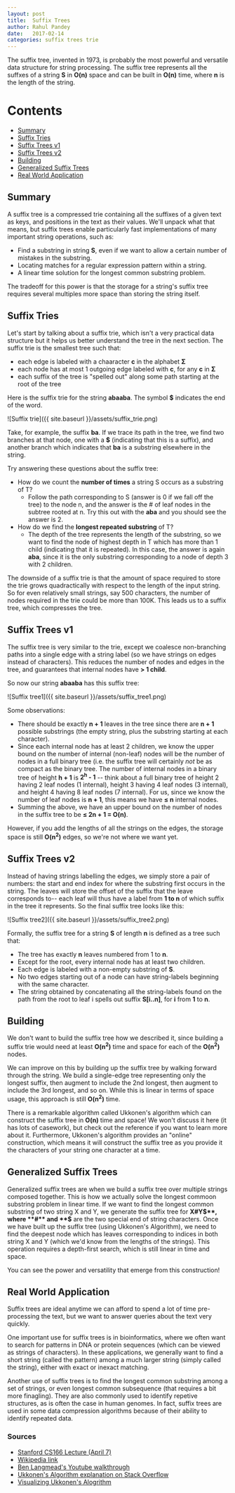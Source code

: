```yaml
---
layout: post
title:  Suffix Trees
author: Rahul Pandey
date:   2017-02-14
categories: suffix trees trie
---
```


The suffix tree, invented in 1973, is probably the most powerful and versatile data structure for string processing. The suffix tree represents all the suffxes of a string **S** in **O(n)** space and can be built in **O(n)** time, where **n** is the length of the string. 

Contents
===========
- [Summary](#summary)
- [Suffix Tries](#suffix-tries)
- [Suffix Trees v1](#suffix-trees-v1)
- [Suffix Trees v2](#suffix-trees-v2)
- [Building](#building)
- [Generalized Suffix Trees](#generalized-suffix-trees)
- [Real World Application](#real-world-application)

## Summary
A suffix tree is a compressed trie containing all the suffixes of a given text as keys, and positions in the text as their values. We'll unpack what that means, but suffix trees enable particularly fast implementations of many important string operations, such as: 

- Find a substring in string **S**, even if we want to allow a certain number of mistakes in the substring. 
- Locating matches for a regular expression pattern within a string. 
- A linear time solution for the longest common substring problem. 

The tradeoff for this power is that the storage for a string's suffix tree requires several multiples more space than storing the string itself. 

## Suffix Tries

Let's start by talking about a suffix trie, which isn't a very practical data structure but it helps us better understand the tree in the next section. The suffix trie is the smallest tree such that: 

- each edge is labeled with a chaaracter **c** in the alphabet **Σ**
- each node has at most 1 outgoing edge labeled with **c**, for any **c** in **Σ**
- each suffix of the tree is "spelled out" along some path starting at the root of the tree

Here is the suffix trie for the string **abaaba**. The symbol **$** indicates the end of the word. 

![Suffix trie]({{ site.baseurl }}/assets/suffix_trie.png)

Take, for example, the suffix **ba**. If we trace its path in the tree, we find two branches at that node, one with a **$** (indicating that this is a suffix), and another branch which indicates that **ba** is a substring elsewhere in the string. 

Try answering these questions about the suffix tree:

- How do we count the **number of times** a string S occurs as a substring of T?
	- Follow the path corresponding to S (answer is 0 if we fall off the tree) to the node n, and the answer is the # of leaf nodes in the subtree rooted at n. Try this out with the **aba** and you should see the answer is 2. 
- How do we find the **longest repeated substring** of T?
	- The depth of the tree represents the length of the substring, so we want to find the node of highest depth in T which has more than 1 child (indicating that it is repeated). In this case, the answer is again **aba**, since it is the only substring corresponding to a node of depth 3 with 2 children. 

The downside of a suffix trie is that the amount of space required to store the trie grows quadractically with respect to the length of the input string. So for even relatively small strings, say 500 characters, the number of nodes required in the trie could be more than 100K. This leads us to a suffix tree, which compresses the tree. 

## Suffix Trees v1

The suffix tree is very similar to the trie, except we coalesce non-branching paths into a single edge with a string label (so we have strings on edges instead of characters). This reduces the number of nodes and edges in the tree, and guarantees that internal nodes have **> 1 child**. 

So now our string **abaaba** has this suffix tree:

![Suffix tree1]({{ site.baseurl }}/assets/suffix_tree1.png)

Some observations:

- There should be exactly **n + 1** leaves in the tree since there are **n + 1** possible substrings (the empty string, plus the substring starting at each character). 
- Since each internal node has at least 2 children, we know the upper bound on the number of internal (non-leaf) nodes will be the number of nodes in a full binary tree (i.e. the suffix tree will certainly *not* be as compact as the binary tree. The number of internal nodes in a binary tree of height **h + 1** is **2<sup>h</sup> - 1** -- think about a full binary tree of height 2 having 2 leaf nodes (1 internal), height 3 having 4 leaf nodes (3 internal), and height 4 having 8 leaf nodes (7 internal). For us, since we know the number of leaf nodes is **n + 1**, this means we have **≤ n** internal nodes.
- Summing the above, we have an upper bound on the number of nodes in the suffix tree to be **≤ 2n + 1 = O(n)**.

However, if you add the lengths of all the strings on the edges, the storage space is still **O(n<sup>2</sup>)** edges, so we're not where we want yet. 

## Suffix Trees v2

Instead of having strings labelling the edges, we simply store a pair of numbers: the start and end index for where the substring first occurs in the string. The leaves will store the offset of the suffix that the leave corresponds to-- each leaf will thus have a label from **1 to n** of which suffix in the tree it represents. So the final suffix tree looks like this:

![Suffix tree2]({{ site.baseurl }}/assets/suffix_tree2.png)

Formally, the suffix tree for a string **S** of length **n** is defined as a tree such that: 

- The tree has exactly **n** leaves numbered from 1 to **n**.
- Except for the root, every internal node has at least two children.
- Each edge is labeled with a non-empty substring of **S**.
- No two edges starting out of a node can have string-labels beginning with the same character.
- The string obtained by concatenating all the string-labels found on the path from the root to leaf i spells out suffix **S[i..n]**, for **i** from **1** to **n**.

## Building

We don't want to build the suffix tree how we described it, since building a suffix trie would need at least **O(n<sup>2</sup>)** time and space for each of the **O(n<sup>2</sup>)** nodes. 

We can improve on this by building up the suffix tree by walking forward through the string. We build a single-edge tree representing only the longest suffix, then augment to include the 2nd longest, then augment to include the 3rd longest, and so on. While this is linear in terms of space usage, this approach is still **O(n<sup>2</sup>)** time. 

There is a remarkable algorithm called Ukkonen's algorithm which can construct the suffix tree in **O(n)** time and space! We won't discuss it here (it has lots of casework), but check out the reference if you want to learn more about it. Furthermore, Ukkonen's algorithm provides an "online" construction, which means it will construct the suffix tree as you provide it the characters of your string one character at a time.

## Generalized Suffix Trees

Generalized suffix trees are when we build a suffix tree over multiple strings composed together. This is how we actually solve the longest commoon substring problem in linear time. If we want to find the longest common substring of two string X and Y, we generate the suffix tree for **X#Y$**, where **#** and **$** are the two special end of string characters. Once we have built up the suffix tree (using Ukkonen's Algorithm), we need to find the deepest node which has leaves corresponding to indices in both string X and Y (which we'd know from the lengths of the strings). This operation requires a depth-first search, which is still linear in time and space. 

You can see the power and versatility that emerge from this construction!

## Real World Application

Suffix trees are ideal anytime we can afford to spend a lot of time pre-processing the text, but we want to answer queries about the text very quickly. 

One important use for suffix trees is in bioinformatics, where we often want to search for patterns in DNA or protein sequences (which can be viewed as strings of characters). In these applications, we generally want to find a short string (called the pattern) among a much larger string (simply called the string), either with exact or inexact matching. 

Another use of suffix trees is to find the longest common substring among a set of strings, or even longest common subsequence (that requires a bit more finagling). They are also commonly used to identify repetive structures, as is often the case in human genomes. In fact, suffix trees are used in some data compression algorithms because of their ability to identify repeated data. 

### Sources

- [Stanford CS166 Lecture (April 7)](http://web.stanford.edu/class/archive/cs/cs166/cs166.1166/)
- [Wikipedia link](https://en.wikipedia.org/wiki/Suffix_tree)
- [Ben Langmead's Youtube walkthrough](https://www.youtube.com/watch?v=hLsrPsFHPcQ)
- [Ukkonen's Algorithm explanation on Stack Overflow](http://stackoverflow.com/questions/9452701/ukkonens-suffix-tree-algorithm-in-plain-english/9513423#9513423)
- [Visualizing Ukkonen's Alogrithm](http://brenden.github.io/ukkonen-animation/)
